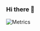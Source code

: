 ### Hi there 👋

<!--
**Samsepik9/Samsepik9** is a ✨ _special_ ✨ repository because its `README.md` (this file) appears on your GitHub profile.

Here are some ideas to get you started:

- 🔭 I’m currently working on ...
- 🌱 I’m currently learning ...
- 👯 I’m looking to collaborate on ...
- 🤔 I’m looking for help with ...
- 💬 Ask me about ...
- 📫 How to reach me: ...
- 😄 Pronouns: ...
- ⚡ Fun fact: ...
-->

![Metrics](https://metrics.lecoq.io/Samsepik9?template=classic&topics=1&starlists=1&languages=1&isocalendar=1&lines=1&stars=1&people=1&activity=1&introduction=1&base=header%2C%20activity%2C%20community%2C%20repositories%2C%20metadata&base.indepth=false&base.hireable=false&base.skip=false&isocalendar=false&isocalendar.duration=half-year&languages=false&languages.limit=8&languages.threshold=0%25&languages.other=false&languages.colors=github&languages.sections=most-used&languages.indepth=false&languages.analysis.timeout=15&languages.analysis.timeout.repositories=7.5&languages.categories=markup%2C%20programming&languages.recent.categories=markup%2C%20programming&languages.recent.load=300&languages.recent.days=14&lines=false&lines.sections=base&lines.repositories.limit=4&lines.history.limit=1&lines.delay=0&topics=false&topics.mode=starred&topics.sort=stars&topics.limit=15&stars=false&stars.limit=4&people=false&people.limit=24&people.identicons=false&people.identicons.hide=false&people.size=28&people.types=followers%2C%20following&people.shuffle=false&starlists=false&starlists.limit=2&starlists.limit.repositories=2&starlists.languages=false&starlists.limit.languages=8&starlists.shuffle.repositories=true&activity=false&activity.limit=5&activity.load=300&activity.days=14&activity.visibility=all&activity.timestamps=false&activity.filter=all&introduction=false&introduction.title=true&config.timezone=Asia%2FShanghai)
